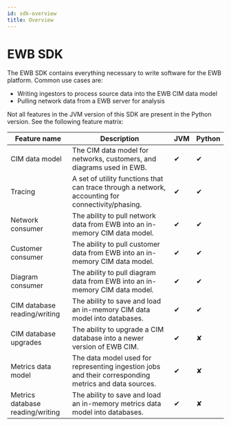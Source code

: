 ```yaml
---
id: sdk-overview
title: Overview
---
```


# EWB SDK

The EWB SDK contains everything necessary to write software for the EWB platform. Common use cases are:
- Writing ingestors to process source data into the EWB CIM data model
- Pulling network data from a EWB server for analysis

Not all features in the JVM version of this SDK are present in the Python version. See the following feature matrix:

| Feature name                     | Description                                                                                           | JVM      | Python   |
|----------------------------------|-------------------------------------------------------------------------------------------------------|----------|----------|
| CIM data model                   | The CIM data model for networks, customers, and diagrams used in EWB.                                 | &#10004; | &#10004; |
| Tracing                          | A set of utility functions that can trace through a network, accounting for connectivity/phasing.     | &#10004; | &#10004; |
| Network consumer                 | The ability to pull network data from EWB into an in-memory CIM data model.                           | &#10004; | &#10004; |
| Customer consumer                | The ability to pull customer data from EWB into an in-memory CIM data model.                          | &#10004; | &#10004; |
| Diagram consumer                 | The ability to pull diagram data from EWB into an in-memory CIM data model.                           | &#10004; | &#10004; |
| CIM database reading/writing     | The ability to save and load an in-memory CIM data model into databases.                              | &#10004; | &#10004; |
| CIM database upgrades            | The ability to upgrade a CIM database into a newer version of EWB CIM.                                | &#10004; | &#10008; |
| Metrics data model               | The data model used for representing ingestion jobs and their corresponding metrics and data sources. | &#10004; | &#10008; |
| Metrics database reading/writing | The ability to save and load an in-memory metrics data model into databases.                          | &#10004; | &#10008; |
